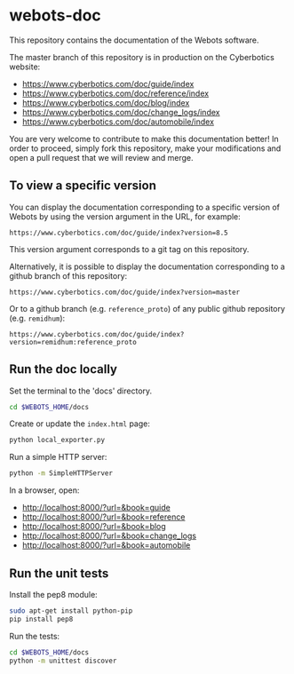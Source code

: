 # webots-doc

This repository contains the documentation of the Webots software.

The master branch of this repository is in production on the Cyberbotics website:

- https://www.cyberbotics.com/doc/guide/index
- https://www.cyberbotics.com/doc/reference/index
- https://www.cyberbotics.com/doc/blog/index
- https://www.cyberbotics.com/doc/change_logs/index
- https://www.cyberbotics.com/doc/automobile/index

You are very welcome to contribute to make this documentation better!
In order to proceed, simply fork this repository, make your modifications and
open a pull request that we will review and merge.

## To view a specific version

You can display the documentation corresponding to a specific version of Webots
by using the version argument in the URL, for example:

```
https://www.cyberbotics.com/doc/guide/index?version=8.5
```

This version argument corresponds to a git tag on this repository.

Alternatively, it is possible to display the documentation corresponding to
a github branch of this repository:

```
https://www.cyberbotics.com/doc/guide/index?version=master
```

Or to a github branch (e.g. `reference_proto`) of any public github repository (e.g. `remidhum`):

```
https://www.cyberbotics.com/doc/guide/index?version=remidhum:reference_proto
```

## Run the doc locally

Set the terminal to the 'docs' directory.

```sh
cd $WEBOTS_HOME/docs
```

Create or update the `index.html` page:

```sh
python local_exporter.py
```

Run a simple HTTP server:

```sh
python -m SimpleHTTPServer
```

In a browser, open:

- [http://localhost:8000/?url=&book=guide](http://localhost:8000/?url=&book=guide)
- [http://localhost:8000/?url=&book=reference](http://localhost:8000/?url=&book=reference)
- [http://localhost:8000/?url=&book=blog](http://localhost:8000/?url=&book=blog)
- [http://localhost:8000/?url=&book=change_logs](http://localhost:8000/?url=&book=change_logs)
- [http://localhost:8000/?url=&book=automobile](http://localhost:8000/?url=&book=automobile)


## Run the unit tests

Install the pep8 module:

```sh
sudo apt-get install python-pip
pip install pep8
```

Run the tests:

```sh
cd $WEBOTS_HOME/docs
python -m unittest discover
```
